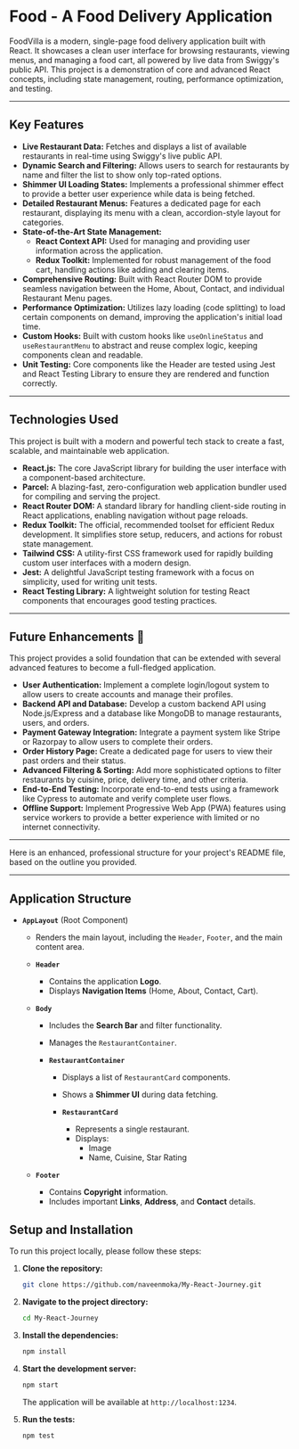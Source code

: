 # Food - A Food Delivery Application

FoodVilla is a modern, single-page food delivery application built with React. It showcases a clean user interface for browsing restaurants, viewing menus, and managing a food cart, all powered by live data from Swiggy's public API. This project is a demonstration of core and advanced React concepts, including state management, routing, performance optimization, and testing.

---

## Key Features

- **Live Restaurant Data:** Fetches and displays a list of available restaurants in real-time using Swiggy's live public API.
- **Dynamic Search and Filtering:** Allows users to search for restaurants by name and filter the list to show only top-rated options.
- **Shimmer UI Loading States:** Implements a professional shimmer effect to provide a better user experience while data is being fetched.
- **Detailed Restaurant Menus:** Features a dedicated page for each restaurant, displaying its menu with a clean, accordion-style layout for categories.
- **State-of-the-Art State Management:**
  - **React Context API:** Used for managing and providing user information across the application.
  - **Redux Toolkit:** Implemented for robust management of the food cart, handling actions like adding and clearing items.
- **Comprehensive Routing:** Built with React Router DOM to provide seamless navigation between the Home, About, Contact, and individual Restaurant Menu pages.
- **Performance Optimization:** Utilizes lazy loading (code splitting) to load certain components on demand, improving the application's initial load time.
- **Custom Hooks:** Built with custom hooks like `useOnlineStatus` and `useRestaurantMenu` to abstract and reuse complex logic, keeping components clean and readable.
- **Unit Testing:** Core components like the Header are tested using Jest and React Testing Library to ensure they are rendered and function correctly.

---

## Technologies Used

This project is built with a modern and powerful tech stack to create a fast, scalable, and maintainable web application.

- **React.js:** The core JavaScript library for building the user interface with a component-based architecture.
- **Parcel:** A blazing-fast, zero-configuration web application bundler used for compiling and serving the project.
- **React Router DOM:** A standard library for handling client-side routing in React applications, enabling navigation without page reloads.
- **Redux Toolkit:** The official, recommended toolset for efficient Redux development. It simplifies store setup, reducers, and actions for robust state management.
- **Tailwind CSS:** A utility-first CSS framework used for rapidly building custom user interfaces with a modern design.
- **Jest:** A delightful JavaScript testing framework with a focus on simplicity, used for writing unit tests.
- **React Testing Library:** A lightweight solution for testing React components that encourages good testing practices.

---

## Future Enhancements 🚀

This project provides a solid foundation that can be extended with several advanced features to become a full-fledged application.

- **User Authentication:** Implement a complete login/logout system to allow users to create accounts and manage their profiles.
- **Backend API and Database:** Develop a custom backend API using Node.js/Express and a database like MongoDB to manage restaurants, users, and orders.
- **Payment Gateway Integration:** Integrate a payment system like Stripe or Razorpay to allow users to complete their orders.
- **Order History Page:** Create a dedicated page for users to view their past orders and their status.
- **Advanced Filtering & Sorting:** Add more sophisticated options to filter restaurants by cuisine, price, delivery time, and other criteria.
- **End-to-End Testing:** Incorporate end-to-end tests using a framework like Cypress to automate and verify complete user flows.
- **Offline Support:** Implement Progressive Web App (PWA) features using service workers to provide a better experience with limited or no internet connectivity.

---

Here is an enhanced, professional structure for your project's README file, based on the outline you provided.

---

## Application Structure

- **`AppLayout`** (Root Component)

  - Renders the main layout, including the `Header`, `Footer`, and the main content area.

  - **`Header`**

    - Contains the application **Logo**.
    - Displays **Navigation Items** (Home, About, Contact, Cart).

  - **`Body`**

    - Includes the **Search Bar** and filter functionality.
    - Manages the `RestaurantContainer`.

    - **`RestaurantContainer`**

      - Displays a list of `RestaurantCard` components.
      - Shows a **Shimmer UI** during data fetching.

      - **`RestaurantCard`**
        - Represents a single restaurant.
        - Displays:
          - Image
          - Name, Cuisine, Star Rating

  - **`Footer`**
    - Contains **Copyright** information.
    - Includes important **Links**, **Address**, and **Contact** details.

## Setup and Installation

To run this project locally, please follow these steps:

1.  **Clone the repository:**

    ```bash
    git clone https://github.com/naveenmoka/My-React-Journey.git
    ```

2.  **Navigate to the project directory:**

    ```bash
    cd My-React-Journey
    ```

3.  **Install the dependencies:**

    ```bash
    npm install
    ```

4.  **Start the development server:**

    ```bash
    npm start
    ```

    The application will be available at `http://localhost:1234`.

5.  **Run the tests:**

    ```bash
    npm test
    ```
